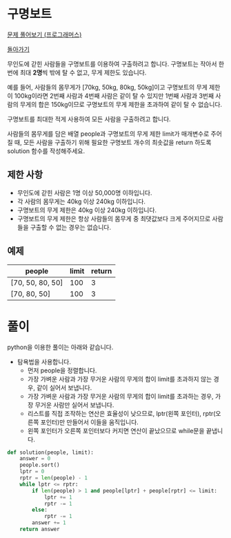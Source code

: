 # 구명보트

[문제 풀어보기 (프로그래머스)](https://programmers.co.kr/learn/courses/30/lessons/42885)

[돌아가기](/../alg/)

무인도에 갇힌 사람들을 구명보트를 이용하여 구출하려고 합니다. 구명보트는 작아서 한 번에 최대 **2명**씩 밖에 탈 수 없고, 무게 제한도 있습니다.

예를 들어, 사람들의 몸무게가 [70kg, 50kg, 80kg, 50kg]이고 구명보트의 무게 제한이 100kg이라면 2번째 사람과 4번째 사람은 같이 탈 수 있지만 1번째 사람과 3번째 사람의 무게의 합은 150kg이므로 구명보트의 무게 제한을 초과하여 같이 탈 수 없습니다.

구명보트를 최대한 적게 사용하여 모든 사람을 구출하려고 합니다.

사람들의 몸무게를 담은 배열 people과 구명보트의 무게 제한 limit가 매개변수로 주어질 때, 모든 사람을 구출하기 위해 필요한 구명보트 개수의 최솟값을 return 하도록 solution 함수를 작성해주세요.

## 제한 사항

- 무인도에 갇힌 사람은 1명 이상 50,000명 이하입니다.
- 각 사람의 몸무게는 40kg 이상 240kg 이하입니다.
- 구명보트의 무게 제한은 40kg 이상 240kg 이하입니다.
- 구명보트의 무게 제한은 항상 사람들의 몸무게 중 최댓값보다 크게 주어지므로 사람들을 구출할 수 없는 경우는 없습니다.

## 예제

| people | limit | return |
| --- | --- | --- |
| [70, 50, 80, 50] | 100 | 3 |
| [70, 80, 50] | 100 | 3 |

# 풀이

python을 이용한 풀이는 아래와 같습니다.

- 탐욕법을 사용합니다.
    - 먼저 people을 정렬합니다.
    - 가장 가벼운 사람과 가장 무거운 사람의 무게의 합이 limit를 초과하지 않는 경우, 같이 실어서 보냅니다.
    - 가장 가벼운 사람과 가장 무거운 사람의 무게의 합이 limit를 초과하는 경우, 가장 무거운 사람만 실어서 보냅니다.
    - 리스트를 직접 조작하는 연산은 효율성이 낮으므로, lptr(왼쪽 포인터), rptr(오른쪽 포인터)만 만들어서 이들을 움직입니다.
    - 왼쪽 포인터가 오른쪽 포인터보다 커지면 연산이 끝났으므로 while문을 끝냅니다.

```python
def solution(people, limit):
    answer = 0
    people.sort()
    lptr = 0 
    rptr = len(people) - 1
    while lptr <= rptr:
        if len(people) > 1 and people[lptr] + people[rptr] <= limit:
            lptr += 1
            rptr -= 1
        else:
            rptr -= 1
        answer += 1
    return answer
```